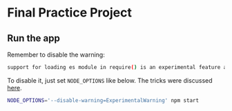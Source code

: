 # Final Practice Project

## Run the app

Remember to disable the warning:

```bash
support for loading es module in require() is an experimental feature and might change at any time.`
```

To disable it, just set `NODE_OPTIONS` like below. The tricks were discussed [here](https://github.com/npm/cli/issues/7857).

```bash
NODE_OPTIONS='--disable-warning=ExperimentalWarning' npm start
```
